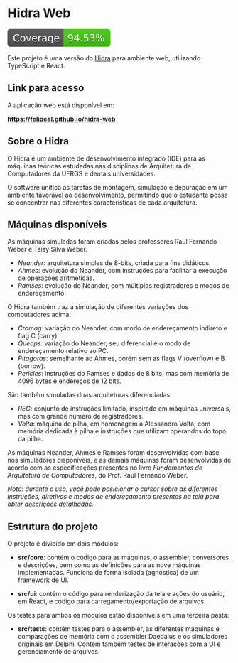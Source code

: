 # Hidra Web

![Coverage](coverage.svg?raw=true "Title")

Este projeto é uma versão do [Hidra](https://github.com/petcomputacaoufrgs/hidracpp) para ambiente web, utilizando TypeScript e React.

## Link para acesso

A aplicação web está disponível em:

**https://felipeal.github.io/hidra-web**

## Sobre o Hidra

O Hidra é um ambiente de desenvolvimento integrado (IDE) para as máquinas teóricas estudadas nas disciplinas de Arquitetura de Computadores da UFRGS e demais universidades.

O software unifica as tarefas de montagem, simulação e depuração em um ambiente favorável ao desenvolvimento, permitindo que o estudante possa se concentrar nas diferentes características de cada arquitetura.

## Máquinas disponíveis

As máquinas simuladas foram criadas pelos professores Raul Fernando Weber e Taisy Silva Weber.

* *Neander*: arquitetura simples de 8-bits, criada para fins didáticos.
* *Ahmes*: evolução do Neander, com instruções para facilitar a execução de operações aritméticas.
* *Ramses*: evolução do Neander, com múltiplos registradores e modos de endereçamento.

O Hidra também traz a simulação de diferentes variações dos computadores acima:

* *Cromag*: variação do Neander, com modo de endereçamento indireto e flag C (carry).
* *Queops*: variação do Neander, seu diferencial é o modo de endereçamento relativo ao PC.
* *Pitagoras*: semelhante ao Ahmes, porém sem as flags V (overflow) e B (borrow).
* *Pericles*: instruções do Ramses e dados de 8 bits, mas com memória de 4096 bytes e endereços de 12 bits.

São também simuladas duas arquiteturas diferenciadas:

* *REG*: conjunto de instruções limitado, inspirado em máquinas universais, mas com grande número de registradores.
* *Volta*: máquina de pilha, em homenagem a Alessandro Volta, com memória dedicada à pilha e instruções que utilizam operandos do topo da pilha.

As máquinas Neander, Ahmes e Ramses foram desenvolvidas com base nos simuladores disponíveis, e as demais máquinas foram desenvolvidas de acordo com as especificações presentes no livro *Fundamentos de Arquitetura de Computadores*, do Prof. Raul Fernando Weber.

*Nota: durante o uso, você pode posicionar o cursor sobre as diferentes instruções, diretivas e modos de endereçamento presentes na tela para obter descrições detalhadas.*

## Estrutura do projeto

O projeto é dividido em dois módulos:

* **src/core**: contém o código para as máquinas, o assembler, conversores e descrições, bem como as definições para as nove máquinas implementadas. Funciona de forma isolada (agnóstica) de um framework de UI.

* **src/ui**: contém o código para renderização da tela e ações do usuário, em React, e código para carregamento/exportação de arquivos.

Os testes para ambos os módulos estão disponíveis em uma terceira pasta:

* **src/tests**: contém testes para o assembler, as diferentes máquinas e comparações de memória com o assembler Daedalus e os simuladores originais em Delphi. Contém também testes de interações com a UI e gerenciamento de arquivos.
